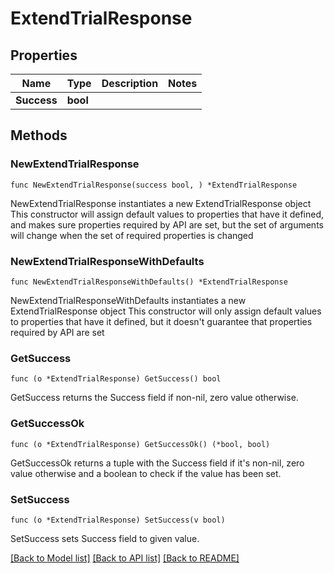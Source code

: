 # ExtendTrialResponse

## Properties

Name | Type | Description | Notes
------------ | ------------- | ------------- | -------------
**Success** | **bool** |  | 

## Methods

### NewExtendTrialResponse

`func NewExtendTrialResponse(success bool, ) *ExtendTrialResponse`

NewExtendTrialResponse instantiates a new ExtendTrialResponse object
This constructor will assign default values to properties that have it defined,
and makes sure properties required by API are set, but the set of arguments
will change when the set of required properties is changed

### NewExtendTrialResponseWithDefaults

`func NewExtendTrialResponseWithDefaults() *ExtendTrialResponse`

NewExtendTrialResponseWithDefaults instantiates a new ExtendTrialResponse object
This constructor will only assign default values to properties that have it defined,
but it doesn't guarantee that properties required by API are set

### GetSuccess

`func (o *ExtendTrialResponse) GetSuccess() bool`

GetSuccess returns the Success field if non-nil, zero value otherwise.

### GetSuccessOk

`func (o *ExtendTrialResponse) GetSuccessOk() (*bool, bool)`

GetSuccessOk returns a tuple with the Success field if it's non-nil, zero value otherwise
and a boolean to check if the value has been set.

### SetSuccess

`func (o *ExtendTrialResponse) SetSuccess(v bool)`

SetSuccess sets Success field to given value.



[[Back to Model list]](../README.md#documentation-for-models) [[Back to API list]](../README.md#documentation-for-api-endpoints) [[Back to README]](../README.md)


